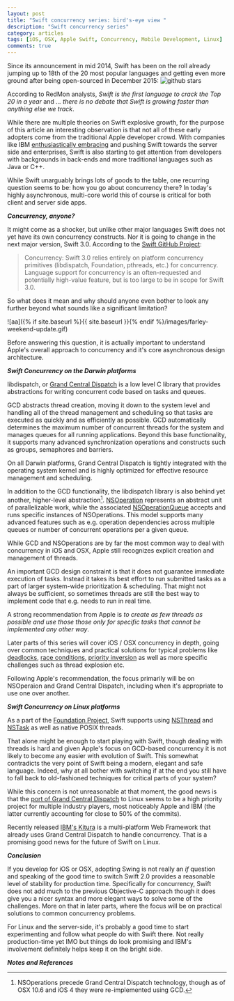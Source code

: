 ```yaml
---
layout: post
title: "Swift concurrency series: bird's-eye view "
description: "Swift concurrency series"
category: articles
tags: [iOS, OSX, Apple Swift, Concurrency, Mobile Development, Linux]
comments: true
---
```


Since its announcement in mid 2014, Swift has been on the roll already jumping up to 18th of the 20 most popular languages and getting even more ground after being open-sourced in December 2015:
![github stars](https://pbs.twimg.com/media/Cb1aJW4WwAIK5w8.png)

According to RedMon analysts, _Swift is the first language to crack the Top 20 in a year_ and _... there is no debate that Swift is growing faster than anything else we track_.

While there are multiple theories on Swift explosive growth, for the purpose of this article an interesting observation is that not all of these early adopters come from the traditional Apple developer crowd. With companies like IBM [enthusiastically embracing](http://www-03.ibm.com/press/us/en/pressrelease/49157.wss) and pushing Swift towards the server side and enterprises, Swift is also starting to get attention from developers with backgrounds in back-ends and more traditional languages such as Java or C++.

While Swift unarguably brings lots of goods to the table, one recurring question seems to be: how you go about concurrency there? In today's highly asynchronous, multi-core world this of course is critical for both client and server side apps.

***Concurrency, anyone?***

It might come as a shocker, but unlike other major languages Swift does not yet have its own concurrency constructs. Nor it is going to change in the next major version, Swift 3.0. According to the [Swift GitHub Project](https://github.com/apple/swift-evolution):

  > Concurrency: Swift 3.0 relies entirely on platform concurrency primitives (libdispatch, Foundation, pthreads, etc.) for concurrency. Language support for concurrency is an often-requested and potentially high-value feature, but is too large to be in scope for Swift 3.0.

So what does it mean and why should anyone even bother to look any further beyond what sounds like a significant limitation?

![aa]({% if site.baseurl %}{{ site.baseurl }}{% endif %}/images/farley-weekend-update.gif)

Before answering this question, it is actually important to understand Apple's overall approach to concurrency and it's core asynchronous design architecture.

***Swift Concurrency on the Darwin platforms***

libdispatch, or [Grand Central Dispatch](https://developer.apple.com/library/ios/documentation/Performance/Reference/GCD_libdispatch_Ref/) is a low level C library that provides abstractions for writing concurrent code based on tasks and queues.

GCD abstracts thread creation, moving it down to the system level and handling all of the thread management and scheduling so that tasks are executed as quickly and as efficiently as possible. GCD automatically determines the maximum number of concurrent threads for the system and manages queues for all running applications. Beyond this base functionality, it supports many advanced synchronization operations and constructs such as groups, semaphores and barriers.

On all Darwin platforms, Grand Central Dispatch is tightly integrated with the operating system kernel and is highly optimized for effective resource management and scheduling.

In addition to the GCD functionality, the libdispatch library is also behind yet another, higher-level abstraction[^1].   [NSOperation](https://developer.apple.com/library/ios/documentation/Cocoa/Reference/NSOperation_class/index.html) represents an abstract unit of parallelizable work, while the associated [NSOperationQueue](https://developer.apple.com/library/prerelease/ios/documentation/Cocoa/Reference/NSOperationQueue_class/) accepts and runs specific instances of NSOperations. This model supports many advanced features such as e.g. operation dependencies across multiple queues or number of concurrent operations per a given queue.

While GCD and NSOperations are by far the most common way to deal with concurrency in iOS and OSX, Apple still recognizes explicit creation and management of threads.

An important GCD design constraint is that it does not guarantee immediate execution of tasks. Instead it takes its best effort to run submitted tasks as a part of larger system-wide prioritization & scheduling. That might not always be sufficient, so sometimes threads are still the best way to implement code that e.g. needs to run in real time.

A strong recommendation from Apple is _to create as few threads as possible and use those those only for specific tasks that cannot be implemented any other way_.

Later parts of this series will cover iOS / OSX concurrency in depth, going over common techniques and practical solutions for typical problems like [deadlocks](https://en.wikipedia.org/wiki/Deadlock), [race conditions](https://en.wikipedia.org/wiki/Race_condition#Example), [priority inversion](https://en.wikipedia.org/wiki/Priority_inversion) as well as more specific challenges such as thread explosion etc.

Following Apple's recommendation, the focus primarily will be on NSOperaion and Grand Central Dispatch, including when it's appropriate to use one over another.

***Swift Concurrency on Linux platforms***

As a part of the [Foundation Project](https://github.com/apple/swift-corelibs-foundation), Swift supports using [NSThread](https://developer.apple.com/library/ios/documentation/Cocoa/Reference/Foundation/Classes/NSThread_Class/) and [NSTask](https://developer.apple.com/library/mac/documentation/Cocoa/Reference/Foundation/Classes/NSTask_Class/index.html#//apple_ref/occ/cl/NSTask) as well as native POSIX threads.

That alone might be enough to start playing with Swift, though dealing with threads is hard and given Apple's focus on GCD-based concurrency it is not likely to become any easier with evolution of Swift. This somewhat contradicts the very point of Swift being a modern, elegant and safe language. Indeed, why at all bother with switching if at the end you still have to fall back to old-fashioned techniques for critical parts of your system?

While this concern is not unreasonable at that moment, the good news is that the [port of Grand Central Dispatch](https://github.com/apple/swift-corelibs-libdispatch) to Linux seems to be a high priority project for multiple industry players, most noticeably Apple and IBM (the latter currently accounting for close to 50% of the commits).

Recently released [IBM's Kitura](https://github.com/IBM-Swift/Kitura?cm_mc_uid=10741446831914349027875&cm_mc_sid_50200000=1458025338) is a multi-platform Web Framework that already uses Grand Central Dispatch to handle concurrency. That is a promising good news for the future of Swift on Linux.

***Conclusion***

If you develop for iOS or OSX, adopting Swing is not really an _if_ question and speaking of the good time to switch Swift 2.0 provides a reasonable level of stability for production time. Specifically for concurrency, Swift does not add much to the previous Objective-C approach though it does give you a nicer syntax and more elegant ways to solve some of the challenges. More on that in later parts, where the focus will be on practical solutions to common concurrency problems.

For Linux and the server-side, it's probably a good time to start experimenting and follow what people do with Swift there. Not really production-time yet IMO but things do look promising and IBM's involvement definitely helps keep it on the bright side.



***Notes and References***

[^1]: NSOperations precede Grand Central Dispatch technology, though as of OSX 10.6 and iOS 4 they were re-implemented using GCD.

[^2]: [Concurrency programming guide](https://developer.apple.com/library/ios/documentation/General/Conceptual/ConcurrencyProgrammingGuide/Introduction/Introduction.html)

[^3]: [Threading Programming Guide](https://developer.apple.com/library/ios/documentation/Cocoa/Conceptual/Multithreading/Introduction/Introduction.html#//apple_ref/doc/uid/10000057i)
